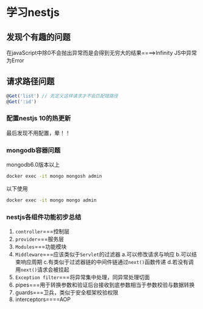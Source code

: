 # 学习nestjs
## 发现个有趣的问题
在javaScript中除0不会抛出异常而是会得到无穷大的结果====>Infinity
JS中异常为Error

## 请求路径问题
```JavaScript
@Get('list') // 先定义这样请求才不会匹配错路径
@Get(':id')
```

### 配置nestjs 10的热更新
最后发现不用配置，晕！！
### mongodb容器问题
mongodb6.0版本以上
```bash
docker exec -it mongo mongosh admin
```
以下使用
```bash
docker exec -it mongo mongo admin
```
### nestjs各组件功能初步总结

1. `controller`===控制层
2. `provider`===服务层
3. `Modules`===功能模块
4. `Middleware`===应该类似于`Servlet`的过滤器
a.可以修改请求与响应
b.可以结束响应周期
c.有类似于过滤器链的中间件链通过`next()`函数传递
d.若没有调用`next()`请求会被挂起
5. `Exception filter`===将异常集中处理，同异常处理切面
6. pipes===用于转换参数和验证后台接收到底参数相当于参数校验与数据转换
7. guards===卫兵，类似于安全框架校验权限
7. interceptors====AOP

